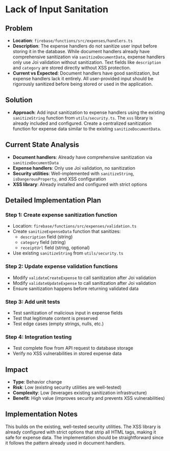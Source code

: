 # Lack of Input Sanitation

## Problem
- **Location**: `firebase/functions/src/expenses/handlers.ts`
- **Description**: The expense handlers do not sanitize user input before storing it in the database. While document handlers already have comprehensive sanitization via `sanitizeDocumentData`, expense handlers only use Joi validation without sanitization. Text fields like `description` and `category` are stored directly without XSS protection.
- **Current vs Expected**: Document handlers have good sanitization, but expense handlers lack it entirely. All user-provided input should be rigorously sanitized before being stored or used in the application.

## Solution
- **Approach**: Add input sanitization to expense handlers using the existing `sanitizeString` function from `utils/security.ts`. The `xss` library is already included and configured. Create a centralized sanitization function for expense data similar to the existing `sanitizeDocumentData`.

## Current State Analysis
- **Document handlers**: Already have comprehensive sanitization via `sanitizeDocumentData`
- **Expense handlers**: Only use Joi validation, no sanitization
- **Security utilities**: Well-implemented with `sanitizeString`, `isDangerousProperty`, and XSS configuration
- **XSS library**: Already installed and configured with strict options

## Detailed Implementation Plan

### Step 1: Create expense sanitization function
- Location: `firebase/functions/src/expenses/validation.ts`
- Create `sanitizeExpenseData` function that sanitizes:
  - `description` field (string)
  - `category` field (string) 
  - `receiptUrl` field (string, optional)
- Use existing `sanitizeString` from `utils/security.ts`

### Step 2: Update expense validation functions
- Modify `validateCreateExpense` to call sanitization after Joi validation
- Modify `validateUpdateExpense` to call sanitization after Joi validation
- Ensure sanitization happens before returning validated data

### Step 3: Add unit tests
- Test sanitization of malicious input in expense fields
- Test that legitimate content is preserved
- Test edge cases (empty strings, nulls, etc.)

### Step 4: Integration testing
- Test complete flow from API request to database storage
- Verify no XSS vulnerabilities in stored expense data

## Impact
- **Type**: Behavior change
- **Risk**: Low (existing security utilities are well-tested)
- **Complexity**: Low (leverages existing sanitization infrastructure)
- **Benefit**: High value (improves security and prevents XSS vulnerabilities)

## Implementation Notes
This builds on the existing, well-tested security utilities. The XSS library is already configured with strict options that strip all HTML tags, making it safe for expense data. The implementation should be straightforward since it follows the pattern already used in document handlers.